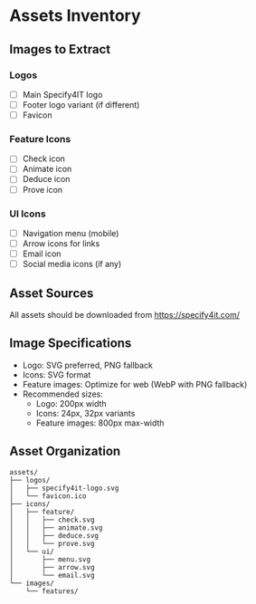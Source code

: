 # Assets Inventory

## Images to Extract

### Logos
- [ ] Main Specify4IT logo
- [ ] Footer logo variant (if different)
- [ ] Favicon

### Feature Icons
- [ ] Check icon
- [ ] Animate icon
- [ ] Deduce icon
- [ ] Prove icon

### UI Icons
- [ ] Navigation menu (mobile)
- [ ] Arrow icons for links
- [ ] Email icon
- [ ] Social media icons (if any)

## Asset Sources
All assets should be downloaded from https://specify4it.com/

## Image Specifications
- Logo: SVG preferred, PNG fallback
- Icons: SVG format
- Feature images: Optimize for web (WebP with PNG fallback)
- Recommended sizes:
  - Logo: 200px width
  - Icons: 24px, 32px variants
  - Feature images: 800px max-width

## Asset Organization
```
assets/
├── logos/
│   ├── specify4it-logo.svg
│   └── favicon.ico
├── icons/
│   ├── feature/
│   │   ├── check.svg
│   │   ├── animate.svg
│   │   ├── deduce.svg
│   │   └── prove.svg
│   └── ui/
│       ├── menu.svg
│       ├── arrow.svg
│       └── email.svg
└── images/
    └── features/
```
